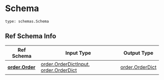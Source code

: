 # Schema
```
type: schemas.Schema
```

## Ref Schema Info
Ref Schema | Input Type | Output Type
---------- | ---------- | -----------
[**order.Order**](../../../../../../../../../components/schema/order.md) | [order.OrderDictInput](../../../../../../../../../components/schema/order.md#orderdictinput), [order.OrderDict](../../../../../../../../../components/schema/order.md#orderdict) | [order.OrderDict](../../../../../../../../../components/schema/order.md#orderdict)

